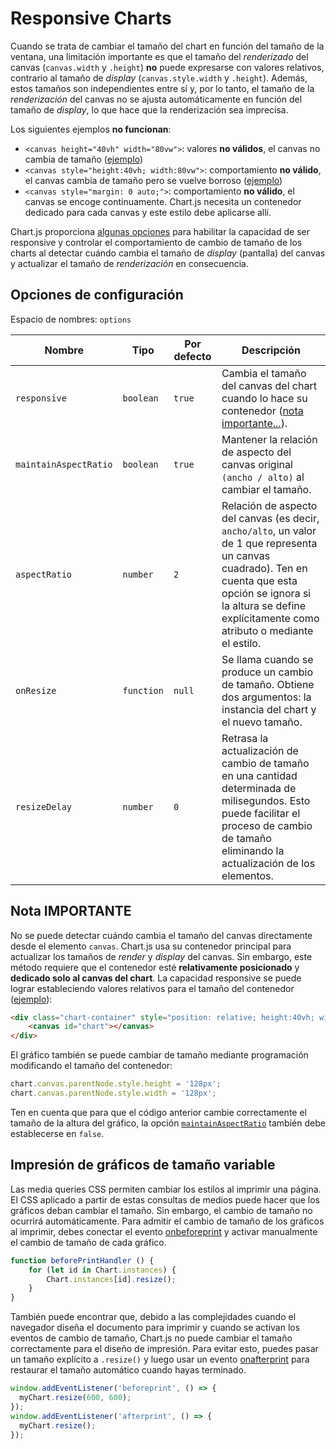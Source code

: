 # Responsive Charts

Cuando se trata de cambiar el tamaño del chart en función del tamaño de la ventana, una limitación importante es que el tamaño del *renderizado* del canvas (`canvas.width` y `.height`) **no** puede expresarse con valores relativos, contrario al tamaño de *display* (`canvas.style.width` y `.height`). Además, estos tamaños son independientes entre sí y, por lo tanto, el tamaño de la *renderización* del canvas no se ajusta automáticamente en función del tamaño de *display*, lo que hace que la renderización sea imprecisa.

Los siguientes ejemplos **no funcionan**:

- `<canvas height="40vh" width="80vw">`: valores **no válidos**, el canvas no cambia de tamaño ([ejemplo](https://codepen.io/chartjs/pen/oWLZaR))
- `<canvas style="height:40vh; width:80vw">`: comportamiento **no válido**, el canvas cambia de tamaño pero se vuelve borroso ([ejemplo](https://codepen.io/chartjs/pen/WjxpmO))
- `<canvas style="margin: 0 auto;">`: comportamiento **no válido**, el canvas se encoge continuamente. Chart.js necesita un contenedor dedicado para cada canvas y este estilo debe aplicarse allí.

Chart.js proporciona [algunas opciones](#configuration-options) para habilitar la capacidad de ser responsive y controlar el comportamiento de cambio de tamaño de los charts al detectar cuándo cambia el tamaño de *display* (pantalla) del canvas y actualizar el tamaño de *renderización* en consecuencia.

## Opciones de configuración

Espacio de nombres: `options`

| Nombre | Tipo | Por defecto | Descripción
| ---- | ---- | ------- | -----------
| `responsive` | `boolean` | `true` | Cambia el tamaño del canvas del chart cuando lo hace su contenedor ([nota importante...](#nota-importante)).
| `maintainAspectRatio` | `boolean` | `true` | Mantener la relación de aspecto del canvas original `(ancho / alto)` al cambiar el tamaño.
| `aspectRatio` | `number` | `2` | Relación de aspecto del canvas (es decir, `ancho/alto`, un valor de 1 que representa un canvas cuadrado). Ten en cuenta que esta opción se ignora si la altura se define explícitamente como atributo o mediante el estilo.
| `onResize` | `function` | `null` | Se llama cuando se produce un cambio de tamaño. Obtiene dos argumentos: la instancia del chart y el nuevo tamaño.
| `resizeDelay` | `number` | `0` | Retrasa la actualización de cambio de tamaño en una cantidad determinada de milisegundos. Esto puede facilitar el proceso de cambio de tamaño eliminando la actualización de los elementos.

## Nota IMPORTANTE

No se puede detectar cuándo cambia el tamaño del canvas directamente desde el elemento `canvas`. Chart.js usa su contenedor principal para actualizar los tamaños de *render* y *display* del canvas. Sin embargo, este método requiere que el contenedor esté **relativamente posicionado** y **dedicado solo al canvas del chart**. La capacidad responsive se puede lograr estableciendo valores relativos para el tamaño del contenedor ([ejemplo](https://codepen.io/chartjs/pen/YVWZbz)):

```html
<div class="chart-container" style="position: relative; height:40vh; width:80vw">
    <canvas id="chart"></canvas>
</div>
```

El gráfico también se puede cambiar de tamaño mediante programación modificando el tamaño del contenedor:

```javascript
chart.canvas.parentNode.style.height = '128px';
chart.canvas.parentNode.style.width = '128px';
```

Ten en cuenta que para que el código anterior cambie correctamente el tamaño de la altura del gráfico, la opción [`maintainAspectRatio`](#configuration-options) también debe establecerse en `false`.

## Impresión de gráficos de tamaño variable

Las media queries CSS permiten cambiar los estilos al imprimir una página. El CSS aplicado a partir de estas consultas de medios puede hacer que los gráficos deban cambiar el tamaño. Sin embargo, el cambio de tamaño no ocurrirá automáticamente. Para admitir el cambio de tamaño de los gráficos al imprimir, debes conectar el evento [onbeforeprint](https://developer.mozilla.org/en-US/docs/Web/API/WindowEventHandlers/onbeforeprint) y activar manualmente el cambio de tamaño de cada gráfico.

```javascript
function beforePrintHandler () {
    for (let id in Chart.instances) {
        Chart.instances[id].resize();
    }
}
```

También puede encontrar que, debido a las complejidades cuando el navegador diseña el documento para imprimir y cuando se activan los eventos de cambio de tamaño, Chart.js no puede cambiar el tamaño correctamente para el diseño de impresión. Para evitar esto, puedes pasar un tamaño explícito a `.resize()` y luego usar un evento [onafterprint](https://developer.mozilla.org/en-US/docs/Web/API/WindowEventHandlers/onafterprint) para restaurar el tamaño automático cuando hayas terminado.

```javascript
window.addEventListener('beforeprint', () => {
  myChart.resize(600, 600);
});
window.addEventListener('afterprint', () => {
  myChart.resize();
});
```
